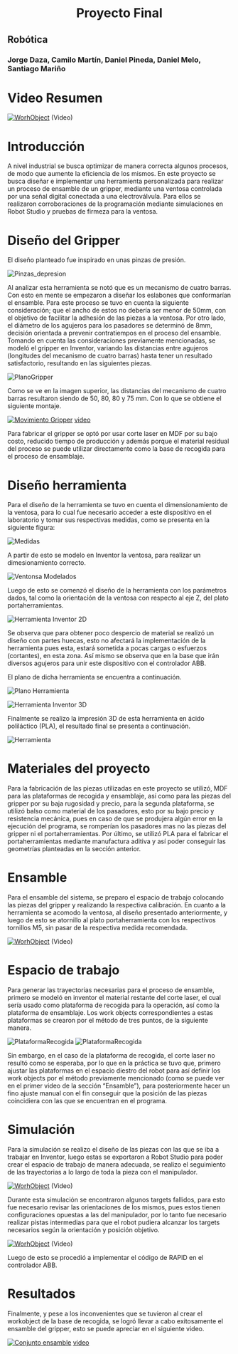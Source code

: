 <h1 align="center"; style="text-align:center;">Proyecto Final</h1>

## Robótica
### Jorge Daza, Camilo Martín, Daniel Pineda, Daniel Melo, Santiago Mariño

# Video Resumen

[![WorhObject](https://i9.ytimg.com/vi/8abgrcEJzHc/mqdefault.jpg?sqp=CJyqhpwG-oaymwEmCMACELQB8quKqQMa8AEB-AHUBoAC4AOKAgwIABABGGUgZShlMA8=&rs=AOn4CLB2wZpqk7p27vk9Y6hiBvmjZlXTBg)](https://www.youtube.com/watch?v=8abgrcEJzHc&ab_channel=jorgeandresdazarodriguez)
(Video)

# Introducción

A nivel industrial se busca optimizar de manera correcta algunos procesos, de modo que aumente la eficiencia de los mismos. En este proyecto se busca diseñar e implementar una herramienta personalizada para realizar un proceso de ensamble de un gripper, mediante una ventosa controlada por una señal digital conectada a una electroválvula. Para ellos se realizaron corroboraciones de la programación mediante simulaciones en Robot Studio y pruebas de firmeza para la ventosa.

# Diseño del Gripper

El diseño planteado fue inspirado en unas pinzas de presión.

![Pinzas_depresion](/Img/PinzasPresion.jpg)

Al analizar esta herramienta se notó que es un mecanismo de cuatro barras. Con esto en mente se empezaron a diseñar los eslabones que conformarían el ensamble. Para este proceso se tuvo en cuenta la siguiente consideración; que el ancho de estos no debería ser menor de 50mm, con el objetivo de facilitar la adhesión de las piezas a la ventosa. Por otro lado, el diámetro de los agujeros para los pasadores se determinó de 8mm, decisión orientada a prevenir contratiempos en el proceso del ensamble. Tomando en cuenta las consideraciones previamente mencionadas, se modeló el gripper en Inventor, variando las distancias entre agujeros (longitudes del mecanismo de cuatro barras) hasta tener un resultado satisfactorio, resultando en las siguientes piezas. 

![PlanoGripper](/Img/planoGripperPiezas.jpg)

Como se ve en la imagen superior, las distancias del mecanismo de cuatro barras resultaron siendo de 50, 80, 80 y 75 mm. Con lo que se obtiene el siguiente montaje.

[![Movimiento Gripper](http://img.youtube.com/vi/gOWi3OqY_q4/0.jpg)](https://www.youtube.com/watch?v=gOWi3OqY_q4&ab_channel=DanielPineda)
 [video](https://www.youtube.com/watch?v=gOWi3OqY_q4&ab_channel=DanielPineda)
 
Para fabricar el gripper se optó por usar corte laser en MDF por su bajo costo, reducido tiempo de producción y además porque el material residual del proceso se puede utilizar directamente como la base de recogida para el proceso de ensamblaje. 

# Diseño herramienta

Para el diseño de la herramienta se tuvo en cuenta el dimensionamiento de la ventosa, para lo cual fue necesario acceder a este dispositivo en el laboratorio y tomar sus respectivas medidas, como se presenta en la siguiente figura:

![Medidas](/Img/MedidasRef.jpeg)

A partir de esto se modelo en Inventor la ventosa, para realizar un dimesionamiento correcto.

![Ventonsa Modelados](/Img/Ventosa3D.jpeg)

Luego de esto se comenzó el diseño de la herramienta con los parámetros dados, tal como la orientación de la ventosa con respecto al eje Z, del plato portaherramientas.

![Herramienta Inventor 2D](/Img/HerramientaInventor2D.jpeg)

Se observa que para obtener poco despercio de material se realizó un diseño con partes huecas, esto no afectará la implementación de la herramienta pues esta, estará sometida a pocas cargas o esfuerzos (cortantes), en esta zona. Así mismo se observa que en la base que irán diversos agujeros para unir este dispositivo con el controlador ABB.

El plano de dicha herramienta se encuentra a continuación.

![Plano Herramienta](Img/plano-herramienta-ventosa-1.png)

![Herramienta Inventor 3D](/Img/HerramientaInventor3D.jpeg)

Finalmente se realizo la impresión 3D de esta herramienta en ácido poliláctico (PLA), el resultado final se presenta a continuación.

![Herramienta](/Img/Herramienta.jpeg)

# Materiales del proyecto
Para la fabricación de las piezas utilizadas en este proyecto se utilizó, MDF para las plataformas de recogida y ensamblaje, así como para las piezas del gripper por su baja rugosidad y precio, para la segunda plataforma, se utilizó balso como material de los pasadores, esto por su bajo precio y resistencia mecánica, pues en caso de que se produjera algún error en la ejecución del programa, se romperían los pasadores mas no las piezas del gripper ni el portaherramientas. Por último, se utilizó PLA para el fabricar el portaherramientas mediante manufactura aditiva y así poder conseguir las geometrías planteadas en la sección anterior.

# Ensamble

Para el ensamble del sistema, se preparo el espacio de trabajo colocando las piezas del gripper y realizando la respectiva calibración. En cuanto a la herramienta se acomodo la ventosa, al diseño presentado anteriormente, y luego de esto se atornillo al plato portaherramienta con los respectivos tornillos M5, sin pasar de la respectiva medida recomendada.

[![WorhObject](https://img.youtube.com/vi/LBgoFYejHUw/0.jpg)](https://youtube.com/shorts/LBgoFYejHUw?feature=share)
(Video)

# Espacio de trabajo 

Para generar las trayectorias necesarias para el proceso de ensamble, primero se modeló en inventor el material restante del corte laser, el cual sería usado como plataforma de recogida para la operación, así como la plataforma de ensamblaje. Los work objects correspondientes a estas plataformas se crearon por el método de tres puntos, de la siguiente manera.

![PlataformaRecogida](Img/BaseMontada.PNG)
![PlataformaRecogida](Img/EspacioFinal.PNG)

Sin embargo, en el caso de la plataforma de recogida, el corte laser no resultó como se esperaba, por lo que en la práctica se tuvo que, primero ajustar las plataformas en el espacio diestro del robot para así definir los work objects por el método previamente mencionado (como se puede ver en el primer video de la sección “Ensamble”), para posteriormente hacer un fino ajuste manual con el fin conseguir que la posición de las piezas coincidiera con las que se encuentran en el programa. 
# Simulación

Para la simulación se realizo el diseño de las piezas con las que se iba a trabajar en Inventor, luego estas se exportaron a Robot Studio para poder crear el espacio de trabajo de manera adecuada, se realizo el seguimiento de las trayectorias a lo largo de toda la pieza con el manipulador.

[![WorhObject](https://img.youtube.com/vi/9qHaZTjxoxA/0.jpg)](https://youtu.be/9qHaZTjxoxA)
(Video)

Durante esta simulación se encontraron algunos targets fallidos, para esto fue necesario revisar las orientaciones de los mismos, pues estos tienen configuraciones opuestas a las del manipulador, por lo tanto fue necesario realizar pistas intermedias para que el robot pudiera alcanzar los targets necesarios según la orientación y posición objetivo.

[![WorhObject](https://img.youtube.com/vi/8Jlcn76TU88/0.jpg)](https://youtu.be/8Jlcn76TU88)
(Video)

Luego de esto se procedió a implementar el código de RAPID en el controlador ABB.


# Resultados
Finalmente, y pese a los inconvenientes que se tuvieron al crear el workobject de la base de recogida, se logró llevar a cabo exitosamente el ensamble del gripper, esto se puede apreciar en el siguiente video.

[![Conjunto ensamble](http://img.youtube.com/vi/lHi_EfEtfV0/0.jpg)](https://www.youtube.com/watch?v=lHi_EfEtfV0&ab_channel=santiagomari%C3%B1o)
 [video](https://www.youtube.com/watch?v=lHi_EfEtfV0&ab_channel=santiagomari%C3%B1o)
